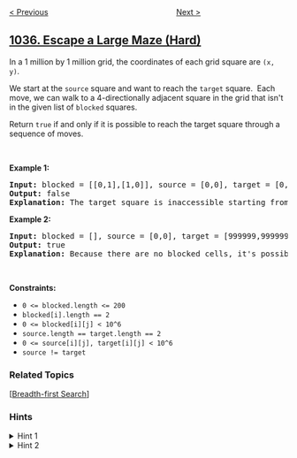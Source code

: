 <!--|This file generated by command(leetcode description); DO NOT EDIT.    |-->
<!--+----------------------------------------------------------------------+-->
<!--|@author    openset <openset.wang@gmail.com>                           |-->
<!--|@link      https://github.com/openset                                 |-->
<!--|@home      https://github.com/openset/leetcode                        |-->
<!--+----------------------------------------------------------------------+-->

[< Previous](../uncrossed-lines "Uncrossed Lines")
　　　　　　　　　　　　　　　　
[Next >](../valid-boomerang "Valid Boomerang")

## [1036. Escape a Large Maze (Hard)](https://leetcode.com/problems/escape-a-large-maze "逃离大迷宫")

<p>In a 1 million by 1 million grid, the coordinates of each grid square are <code>(x, y)</code>.</p>

<p>We start at the <code>source</code> square and want to reach the <code>target</code> square.&nbsp; Each move, we can walk to a 4-directionally adjacent square in the grid that isn&#39;t in the given list of <code>blocked</code> squares.</p>

<p>Return <code>true</code> if and only if it is possible to reach the target square through a sequence of moves.</p>

<p>&nbsp;</p>
<p><strong>Example 1:</strong></p>

<pre>
<strong>Input:</strong> blocked = [[0,1],[1,0]], source = [0,0], target = [0,2]
<strong>Output:</strong> false
<strong>Explanation:</strong> The target square is inaccessible starting from the source square, because we can&#39;t walk outside the grid.
</pre>

<p><strong>Example 2:</strong></p>

<pre>
<strong>Input:</strong> blocked = [], source = [0,0], target = [999999,999999]
<strong>Output:</strong> true
<strong>Explanation:</strong> Because there are no blocked cells, it&#39;s possible to reach the target square.
</pre>

<p>&nbsp;</p>
<p><strong>Constraints:</strong></p>

<ul>
	<li><code>0 &lt;= blocked.length &lt;= 200</code></li>
	<li><code>blocked[i].length == 2</code></li>
	<li><code>0 &lt;= blocked[i][j] &lt; 10^6</code></li>
	<li><code>source.length == target.length == 2</code></li>
	<li><code>0 &lt;= source[i][j], target[i][j] &lt; 10^6</code></li>
	<li><code>source != target</code></li>
</ul>

### Related Topics
  [[Breadth-first Search](../../tag/breadth-first-search/README.md)]

### Hints
<details>
<summary>Hint 1</summary>
If we become stuck, there's either a loop around the source or around the target.
</details>

<details>
<summary>Hint 2</summary>
If there is a loop around say, the source, what is the maximum number of squares it can have?
</details>
